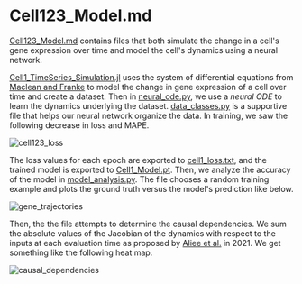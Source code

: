 # Cell123_Model.md

[Cell123_Model.md](Cell1_Model.md) contains files that both simulate the change in a cell's gene expression over time and model the cell's dynamics
using a neural network.

[Cell1_TimeSeries_Simulation.jl](Cell1_Model.md/Cell1_TimeSeries_Simulation.jl) uses the system of differential equations from [Maclean and Franke](https://github.com/maclean-lab/Cell-Cell-Communication) to model the change in gene expression of a cell over time and create a dataset. Then in [neural_ode.py](neural_ode.py), we use a *neural ODE* to learn the dynamics underlying the dataset. [data_classes.py](data_classes.py) is a supportive file that helps our neural network organize the data. In training, we saw the following decrease in loss and MAPE.

![cell123_loss](https://user-images.githubusercontent.com/86622061/129656746-ddd5f53b-9f67-4af9-998a-9f4784a4b038.png)



The loss values for each epoch are exported to [cell1_loss.txt](cell1_loss.txt), and the trained model is exported to [Cell1_Model.pt](Cell1_Model.pt). Then, we analyze the accuracy of the model in [model_analysis.py](model_analysis.py). The file chooses a random training example and plots the ground truth versus the model's prediction like below.

![gene_trajectories](https://user-images.githubusercontent.com/86622061/129513010-a9af5620-2c14-433a-9f2c-5d44b5d840ae.png)


Then, the the file attempts to determine the causal dependencies. We sum the absolute values of the Jacobian of the dynamics with respect to the inputs at each evaluation time as proposed by [Aliee et al.](https://arxiv.org/pdf/2106.12430.pdf) in 2021. We get something like the following heat map.

![causal_dependencies](https://user-images.githubusercontent.com/86622061/129513023-b6765301-7733-4f60-ab65-6ea7008935cd.png)
